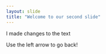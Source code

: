 ```yaml
---
layout: slide
title: "Welcome to our second slide"
---
```

I made changes to the text

Use the left arrow to go back!
